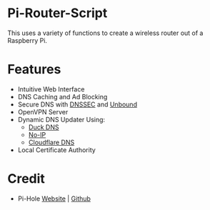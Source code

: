 # Pi-Router-Script
This uses a variety of functions to create a wireless router out of a Raspberry Pi.

# Features
* Intuitive Web Interface
* DNS Caching and Ad Blocking
* Secure DNS with [DNSSEC](https://en.wikipedia.org/wiki/Domain_Name_System_Security_Extensions) and [Unbound](https://nlnetlabs.nl/projects/unbound/about/)
* OpenVPN Server
* Dynamic DNS Updater Using:
  * [Duck DNS](https://www.duckdns.org/)
  * [No-IP](https://www.noip.com/)
  * [Cloudflare DNS](https://www.cloudflare.com/dns/)
* Local Certificate Authority

# Credit
* Pi-Hole [Website](https://pi-hole.net) | [Github](https://github.com/pi-hole)
